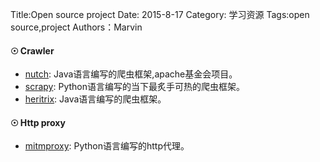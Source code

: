 Title:Open source project
Date: 2015-8-17
Category: 学习资源
Tags:open source,project
Authors：Marvin


<h4>&#9737;&nbsp;Crawler</h4>

+   <a href=https://github.com/apache/nutch>nutch</a>: Java语言编写的爬虫框架,apache基金会项目。
+   <a href=https://github.com/scrapy/scrapy>scrapy</a>: Python语言编写的当下最炙手可热的爬虫框架。
+   <a href=https://github.com/internetarchive/heritrix3>heritrix</a>: Java语言编写的爬虫框架。



<h4>&#9737;&nbsp;Http proxy</h4>

+	<a href=https://github.com/mitmproxy/mitmproxy>mitmproxy</a>: Python语言编写的http代理。

